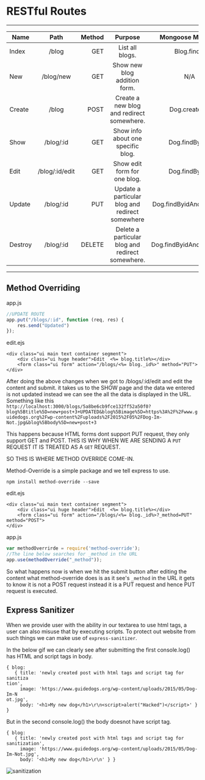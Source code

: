 # RESTful Routes

----------------------------------------------------------------------------------------------------------------
| Name       | Path          | Method | Purpose                                        |Mongoose Methods       | 
| ---------- |:-------------:| -----: |:----------------------------------------------:|:---------------------:|
| Index      | /blog         |  GET   |List all blogs.                                 |Blog.find()            |  
| New        | /blog/new     |  GET   |Show new blog addition form.                    |N/A                    |   
| Create     | /blog         |  POST  |Create a new blog and redirect somewhere.       |Dog.created()          |  
| Show       | /blog/:id     |  GET   |Show info about one specific blog.              |Dog.findByid()         |
| Edit       | /blog/:id/edit|  GET   |Show edit form for one blog.                    |Dog.findByid()         |
| Update     | /blog/:id     |  PUT   |Update a particular blog and redirect somewhere |Dog.findByidAndUpdate()|
| Destroy    | /blog/:id     | DELETE |Delete a particular blog and redirect somewhere.|Dog.findByidAndRemove()|
----------------------------------------------------------------------------------------------------------------

## Method Overriding

app.js
```js
//UPDATE ROUTE
app.put("/blogs/:id", function (req, res) {
    res.send("Updated")
});
```

edit.ejs
```ejs
<div class="ui main text container segment">
    <div class="ui huge header">Edit  <%= blog.title%></div>
    <form class="ui form" action="/blogs/<%= blog._id%>" method="PUT">
</div>
```
After doing the above changes when we got to /blogs/:id/edit and edit the content and submit.
it takes us to the SHOW page and the data we entered is not updated instead we can see the all the data is
displayed in the URL.
Something like this `http://localhost:3000/blogs/5a8be6cb9fce132ff52a50f0?blog%5Btitle%5D=new+post+3+UPDATED&blog%5Bimage%5D=https%3A%2F%2Fwww.guidedogs.org%2Fwp-content%2Fuploads%2F2015%2F05%2FDog-Im-Not.jpg&blog%5Bbody%5D=new+post+3`

This happens because HTML forms dont support PUT request, they only support GET and POST.
THIS IS WHY WHEN WE ARE SENDING A `PUT` REQUEST IT IS TREATED AS A `GET` REQUEST.


SO THIS IS WHERE METHOD OVERRIDE COME-IN.

Method-Override is a simple package and we tell express to use.

`npm install method-override --save`

edit.ejs
```ejs
<div class="ui main text container segment">
    <div class="ui huge header">Edit  <%= blog.title%></div>
    <form class="ui form" action="/blogs/<%= blog._id%>?_method=PUT" method="POST">
</div>
```

app.js
```js
var methodOverrirde = require('method-override');
//The line below searches for _method in the URL
app.use(methodOverride("_method"));
```

So what happens now is when we hit the submit button after editing the content
what method-override does is as it see's `_method` in the URL it gets to know it is not a POST request instead it
is a PUT request and hence PUT request is executed.

## Express Sanitizer

When we provide user with the ability in our textarea to use html tags, a user can also misuse that by executing
scripts.
To protect out website from such things we can make use of `express-sanitizer`.

In the below gif we can clearly see after submitting the first console.log() has HTML and script tags in body.
```text
{ blog: 
   { title: 'newly created post with html tags and script tag for sanitiza
tion',
     image: 'https://www.guidedogs.org/wp-content/uploads/2015/05/Dog-Im-N
ot.jpg',
     body: '<h1>My new dog</h1>\r\n<script>alert("Hacked")</script>' } }
``` 

But in the second console.log() the body doesnot have script tag.
```text
{ blog: 
   { title: 'newly created post with html tags and script tag for sanitization',
     image: 'https://www.guidedogs.org/wp-content/uploads/2015/05/Dog-Im-Not.jpg',
     body: '<h1>My new dog</h1>\r\n' } }
```
![sanitization](https://github.com/devshiva619/Node-Express/blob/master/RESTful%20Routing/READMEassests/sanitization.gif)
